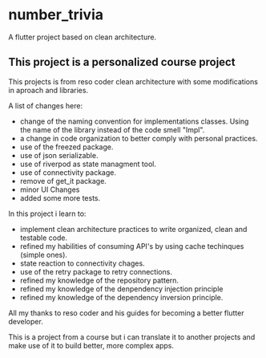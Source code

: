 # number_trivia

A flutter project based on clean architecture.

## This project is a personalized course project

This projects is from reso coder clean architecture with some modifications in aproach and libraries.

A list of changes here:

* change of the naming convention for implementations classes. Using the name of the library instead of the code smell "Impl".
* a change in code organization to better comply with personal practices.
* use of the freezed package.
* use of json serializable.
* use of riverpod as state managment tool.
* use of connectivity package.
* remove of get_it package.
* minor UI Changes
* added some more tests.
 

In this project i learn to:

* implement clean architecture practices to write organized, clean and testable code.
* refined my habilities of consuming API's by using cache techinques (simple ones).
* state reaction to connectivity chages.
* use of the retry package to retry connections.
* refined my knowledge of the repository pattern.
* refined my knowledge of the denpendency injection principle
* refined my knowledge of the dependency inversion principle.

All my thanks to reso coder and his guides for becoming a better flutter developer.

This is a project from a course but i can translate it to another projects and make use of it to build better, more complex apps.
